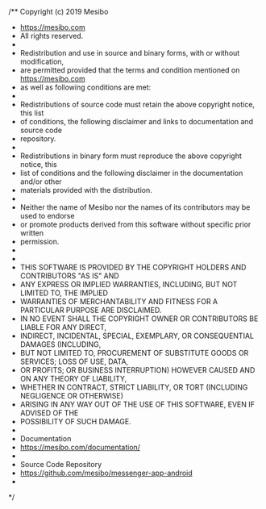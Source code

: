 /** Copyright (c) 2019 Mesibo 
 * https://mesibo.com
 * All rights reserved. 
 *
 * Redistribution and use in source and binary forms, with or without modification, 
 * are permitted provided that the terms and condition mentioned on https://mesibo.com 
 * as well as following conditions are met:
 * 
 * Redistributions of source code must retain the above copyright notice, this list 
 * of conditions, the following disclaimer and links to documentation and source code 
 * repository.
 *
 * Redistributions in binary form must reproduce the above copyright notice, this 
 * list of conditions and the following disclaimer in the documentation and/or other 
 * materials provided with the distribution.
 *
 * Neither the name of Mesibo nor the names of its contributors may be used to endorse 
 * or promote products derived from this software without specific prior written 
 * permission.
 *
 * 
 * THIS SOFTWARE IS PROVIDED BY THE COPYRIGHT HOLDERS AND CONTRIBUTORS "AS IS" AND 
 * ANY EXPRESS OR IMPLIED WARRANTIES, INCLUDING, BUT NOT LIMITED TO, THE IMPLIED 
 * WARRANTIES OF MERCHANTABILITY AND FITNESS FOR A PARTICULAR PURPOSE ARE DISCLAIMED. 
 * IN NO EVENT SHALL THE COPYRIGHT OWNER OR CONTRIBUTORS BE LIABLE FOR ANY DIRECT, 
 * INDIRECT, INCIDENTAL, SPECIAL, EXEMPLARY, OR CONSEQUENTIAL DAMAGES (INCLUDING, 
 * BUT NOT LIMITED TO, PROCUREMENT OF SUBSTITUTE GOODS OR SERVICES; LOSS OF USE, DATA, 
 * OR PROFITS; OR BUSINESS INTERRUPTION) HOWEVER CAUSED AND ON ANY THEORY OF LIABILITY, 
 * WHETHER IN CONTRACT, STRICT LIABILITY, OR TORT (INCLUDING NEGLIGENCE OR OTHERWISE) 
 * ARISING IN ANY WAY OUT OF THE USE OF THIS SOFTWARE, EVEN IF ADVISED OF THE 
 * POSSIBILITY OF SUCH DAMAGE.
 * 
 * Documentation
 * https://mesibo.com/documentation/
 *
 * Source Code Repository
 * https://github.com/mesibo/messenger-app-android
 *
 */
